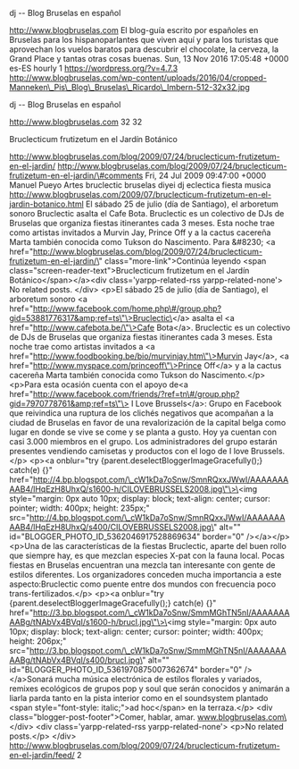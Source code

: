 dj -- Blog Bruselas en español

http://www.blogbruselas.com El blog-guía escrito por españoles en
Bruselas para los hispanoparlantes que viven aquí y para los turistas
que aprovechan los vuelos baratos para descubrir el chocolate, la
cerveza, la Grand Place y tantas otras cosas buenas. Sun, 13 Nov 2016
17:05:48 +0000 es-ES hourly 1 https://wordpress.org/?v=4.7.3
http://www.blogbruselas.com/wp-content/uploads/2016/04/cropped-Manneken\_Pis\_Blog\_Bruselas\_Ricardo\_Imbern-512-32x32.jpg

dj -- Blog Bruselas en español

http://www.blogbruselas.com 32 32

Bruclecticum frutizetum en el Jardín Botánico

http://www.blogbruselas.com/blog/2009/07/24/bruclecticum-frutizetum-en-el-jardin/
http://www.blogbruselas.com/blog/2009/07/24/bruclecticum-frutizetum-en-el-jardin/\#comments
Fri, 24 Jul 2009 09:47:00 +0000 Manuel Pueyo Artes bruclectic bruselas
diyei dj eclectica fiesta musica
http://www.blogbruselas.com/2009/07/bruclecticum-frutizetum-en-el-jardin-botanico.html
El sábado 25 de julio (día de Santiago), el arboretum sonoro Bruclectic
asalta el Cafe Bota. Bruclectic es un colectivo de DJs de Bruselas que
organiza fiestas itinerantes cada 3 meses. Esta noche trae como artistas
invitados a Murvin Jay, Prince Off y a la cactus cacereña Marta también
conocida como Tukson do Nascimento. Para &\#8230; \<a
href=\"http://www.blogbruselas.com/blog/2009/07/24/bruclecticum-frutizetum-en-el-jardin/\"
class=\"more-link\"\>Continúa leyendo \<span
class=\"screen-reader-text\"\>Bruclecticum frutizetum en el Jardín
Botánico\</span\>\</a\>\<div class=\'yarpp-related-rss
yarpp-related-none\'\> No related posts. \</div\> \<p\>El sábado 25 de
julio (día de Santiago), el arboretum sonoro \<a
href=\"http://www.facebook.com/home.php\#/group.php?gid=53881776317&amp;ref=ts\"\>Bruclectic\</a\>
asalta el \<a href=\"http://www.cafebota.be/\"\>Cafe Bota\</a\>.
Bruclectic es un colectivo de DJs de Bruselas que organiza fiestas
itinerantes cada 3 meses. Esta noche trae como artistas invitados a \<a
href=\"http://www.foodbooking.be/bio/murvinjay.htm\"\>Murvin Jay\</a\>,
\<a href=\"http://www.myspace.com/princeoff\"\>Prince Off\</a\> y a la
cactus cacereña Marta también conocida como Tukson do Nascimento.\</p\>
\<p\>Para esta ocasión cuenta con el apoyo de\<a
href=\"http://www.facebook.com/friends/?ref=tn\#/group.php?gid=7970778761&amp;ref=ts\"\>
I Love Brussels\</a\>: Grupo en Facebook que reivindica una ruptura de
los clichés negativos que acompañan a la ciudad de Bruselas en favor de
una revalorización de la capital belga como lugar en donde se vive se
come y se planta a gusto. Hoy ya cuentan con casi 3.000 miembros en el
grupo. Los administradores del grupo estarán presentes vendiendo
camisetas y productos con el logo de I love Brussels.\</p\> \<p\>\<a
onblur=\"try {parent.deselectBloggerImageGracefully();} catch(e) {}\"
href=\"http://4.bp.blogspot.com/\_cW1kDa7oSnw/SmnRQxxJWwI/AAAAAAAAAB4/lHqEzH8UhxQ/s1600-h/CILOVEBRUSSELS2008.jpg\"\>\<img
style=\"margin: 0px auto 10px; display: block; text-align: center;
cursor: pointer; width: 400px; height: 235px;\"
src=\"http://4.bp.blogspot.com/\_cW1kDa7oSnw/SmnRQxxJWwI/AAAAAAAAAB4/lHqEzH8UhxQ/s400/CILOVEBRUSSELS2008.jpg\"
alt=\"\" id=\"BLOGGER\_PHOTO\_ID\_5362046917528869634\" border=\"0\"
/\>\</a\>\</p\> \<p\>Una de las características de la fiestas
Bruclectic, aparte del buen rollo que siempre hay, es que mezclan
especies X-pat con la fauna local. Pocas fiestas en Bruselas encuentran
una mezcla tan interesante con gente de estilos diferentes. Los
organizadores conceden mucha importancia a este aspecto:Bruclectic como
puente entre dos mundos con frecuencia poco trans-fertilizados.\</p\>
\<p\>\<a onblur=\"try {parent.deselectBloggerImageGracefully();}
catch(e) {}\"
href=\"http://3.bp.blogspot.com/\_cW1kDa7oSnw/SmmMGhTN5nI/AAAAAAAAABg/tNAbVx4BVqI/s1600-h/brucl.jpg\"\>\<img
style=\"margin: 0px auto 10px; display: block; text-align: center;
cursor: pointer; width: 400px; height: 206px;\"
src=\"http://3.bp.blogspot.com/\_cW1kDa7oSnw/SmmMGhTN5nI/AAAAAAAAABg/tNAbVx4BVqI/s400/brucl.jpg\"
alt=\"\" id=\"BLOGGER\_PHOTO\_ID\_5361970875007362674\" border=\"0\"
/\>\</a\>Sonará mucha música electrónica de estilos florales y variados,
remixes ecológicos de grupos pop y soul que serán conocidos y animarán a
liarla parda tanto en la pista interior como en el soundsystem plantado
\<span style=\"font-style: italic;\"\>ad hoc\</span\> en la
terraza.\</p\> \<div class=\"blogger-post-footer\"\>Comer, hablar, amar.
www.blogbruselas.com\</div\> \<div class=\'yarpp-related-rss
yarpp-related-none\'\> \<p\>No related posts.\</p\> \</div\>
http://www.blogbruselas.com/blog/2009/07/24/bruclecticum-frutizetum-en-el-jardin/feed/
2
